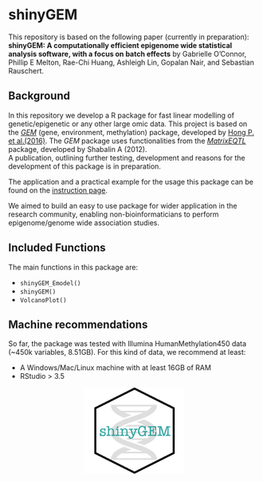 <h1>shinyGEM</h1>

This repository is based on the following paper (currently in preparation):
**shinyGEM: A computationally efficient epigenome wide statistical analysis software, with a focus on batch effects** by
Gabrielle O’Connor, Phillip E Melton, Rae-Chi Huang, Ashleigh Lin, Gopalan Nair, and Sebastian Rauschert.

<h2>Background</h2>

In this repository we develop a R package for fast linear modelling of genetic/epigenetic or any other large omic data. This project is based on the 
<a href="https://github.com/fastGEM/GEM" target="blank_">*GEM*</a> (gene, environment, methylation) package, developed by <a href="https://www.ncbi.nlm.nih.gov/pubmed/27480116">Hong P. et al.(2016)</a>. 
The *GEM* package uses functionalities from the <a href="https://github.com/andreyshabalin/MatrixEQTL" target="blank_">*MatrixEQTL*</a> package, developed by Shabalin A (2012).  
A publication, outlining further testing, development and reasons for the development of this package is in preparation.


The application and a practical example for the usage this package can be found on the <a href="https://hobbeist.github.io/shinyGEM/">instruction page</a>.

We aimed to build an easy to use package for wider application in the research community, enabling non-bioinformaticians to perform epigenome/genome wide association
studies. 

<h2>Included Functions</h2>

The main functions in this package are:  

* <code>shinyGEM_Emodel()</code>   
* <code>shinyGEM()</code>  
* <code>VolcanoPlot()</code>

<h2>Machine recommendations</h2>

So far, the package was tested with Illumina HumanMethylation450 data (~450k variables, 8.51GB). For this kind of data, we recommend at least:  

* A Windows/Mac/Linux machine with at least 16GB of RAM
* RStudio > 3.5



<p align="center">

<img src="vignettes/logo.png"  width="40%" height="40%">

</p>
